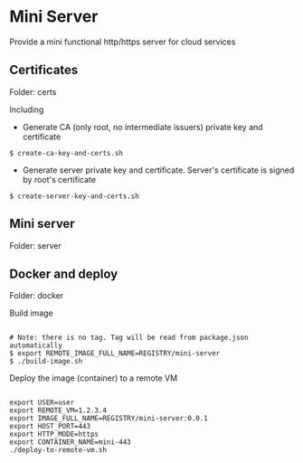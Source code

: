 # Mini Server

Provide a mini functional http/https server for cloud services

## Certificates

Folder: certs

Including
- Generate CA (only root, no intermediate issuers) private key and certificate

```
$ create-ca-key-and-certs.sh
```

- Generate server private key and certificate. Server's certificate is signed by root's certificate

```
$ create-server-key-and-certs.sh
```

## Mini server

Folder: server

## Docker and deploy

Folder: docker

Build image

```

# Note: there is no tag. Tag will be read from package.json automatically
$ export REMOTE_IMAGE_FULL_NAME=REGISTRY/mini-server
$ ./build-image.sh

```

Deploy the image (container) to a remote VM
```

export USER=user
export REMOTE_VM=1.2.3.4
export IMAGE_FULL_NAME=REGISTRY/mini-server:0.0.1
export HOST_PORT=443
export HTTP_MODE=https
export CONTAINER_NAME=mini-443
./deploy-to-remote-vm.sh

```

